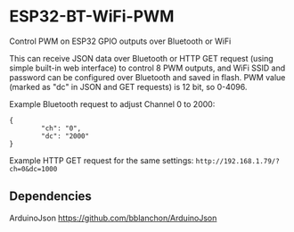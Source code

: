# ESP32-BT-WiFi-PWM
Control PWM on ESP32 GPIO outputs over Bluetooth or WiFi

This can receive JSON data over Bluetooth or HTTP GET request (using simple built-in web interface) to control 8 PWM outputs, and WiFi SSID and password can be configured over Bluetooth and saved in flash. PWM value (marked as "dc" in JSON and GET requests) is 12 bit, so 0-4096.

Example Bluetooth request to adjust Channel 0 to 2000:
```
{
        "ch": "0",
        "dc": "2000"
}
```

Example HTTP GET request for the same settings:
`http://192.168.1.79/?ch=0&dc=1000`

## Dependencies
ArduinoJson https://github.com/bblanchon/ArduinoJson
